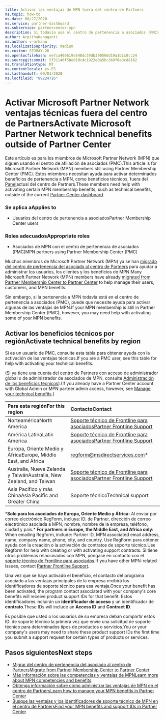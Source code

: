 ```yaml
---
title: Activar las ventajas de MPN fuera del centro de Partners
ms.topic: how-to
ms.date: 08/27/2020
ms.service: partner-dashboard
ms.subservice: partnercenter-mpn
description: Si todavía usa el centro de pertenencia a asociados (PMC), obtenga información sobre quién debe ponerse en contacto para ayudar a activar las ventajas del soporte técnico de MPN y proporcione los identificadores de soporte técnico.
author: ArpithaKanuganti
ms.author: v-arkanu
ms.localizationpriority: medium
ms.custom: SEOMAY.20
ms.openlocfilehash: ee7ca469619e548dc59db390566d19a1b1c8cc24
ms.sourcegitcommit: 5f31146f50e01dc4c1922e0a5bc369f0a3cd8162
ms.translationtype: MT
ms.contentlocale: es-ES
ms.lasthandoff: 09/01/2020
ms.locfileid: "89224716"
---
```

# <a name="activate-microsoft-partner-network-technical-benefits-outside-of-partner-center"></a><span data-ttu-id="dcc85-103">Activar Microsoft Partner Network ventajas técnicas fuera del centro de Partners</span><span class="sxs-lookup"><span data-stu-id="dcc85-103">Activate Microsoft Partner Network technical benefits outside of Partner Center</span></span>

<span data-ttu-id="dcc85-104">Este artículo es para los miembros de Microsoft Partner Network (MPN) que siguen usando el centro de afiliación de asociados (PMC).</span><span class="sxs-lookup"><span data-stu-id="dcc85-104">This article is for Microsoft Partner Network (MPN) members still using Partner Membership Center (PMC).</span></span> <span data-ttu-id="dcc85-105">Estos miembros necesitan ayuda para activar determinados beneficios de pertenencia a MPN, como beneficios técnicos, fuera del [Panel](https://partner.microsoft.com/dashboard)actual del centro de Partners.</span><span class="sxs-lookup"><span data-stu-id="dcc85-105">These members need help with activating certain MPN membership benefits, such as technical benefits, outside of the current [Partner Center dashboard](https://partner.microsoft.com/dashboard).</span></span>

### <a name="applies-to"></a><span data-ttu-id="dcc85-106">Se aplica a</span><span class="sxs-lookup"><span data-stu-id="dcc85-106">Applies to</span></span>

- <span data-ttu-id="dcc85-107">Usuarios del centro de pertenencia a asociados</span><span class="sxs-lookup"><span data-stu-id="dcc85-107">Partner Membership Center users</span></span>

### <a name="appropriate-roles"></a><span data-ttu-id="dcc85-108">Roles adecuados</span><span class="sxs-lookup"><span data-stu-id="dcc85-108">Appropriate roles</span></span>

- <span data-ttu-id="dcc85-109">Asociados de MPN con el centro de pertenencia de asociados (PMC)</span><span class="sxs-lookup"><span data-stu-id="dcc85-109">MPN partners using Partner Membership Center (PMC)</span></span>

<span data-ttu-id="dcc85-110">Muchos miembros de Microsoft Partner Network (MPN) ya se han [migrado del centro de pertenencia del asociado al centro de Partners](prepare-pmc-pc-migration.md) para ayudar a administrar los usuarios, los clientes y los beneficios de MPN.</span><span class="sxs-lookup"><span data-stu-id="dcc85-110">Many Microsoft Partner Network (MPN) members have already [migrated from Partner Membership Center to Partner Center](prepare-pmc-pc-migration.md) to help manage their users, customers, and MPN benefits.</span></span>

<span data-ttu-id="dcc85-111">Sin embargo, si la pertenencia a MPN todavía está en el centro de pertenencia a asociados (PMC), puede que necesite ayuda para activar algunas de las ventajas de MPN.</span><span class="sxs-lookup"><span data-stu-id="dcc85-111">If your MPN membership is still in Partner Membership Center (PMC), however, you may need help with activating some of your MPN benefits.</span></span>

## <a name="activate-technical-benefits-by-region"></a><span data-ttu-id="dcc85-112">Activar los beneficios técnicos por región</span><span class="sxs-lookup"><span data-stu-id="dcc85-112">Activate technical benefits by region</span></span>

<span data-ttu-id="dcc85-113">Si es un usuario de PMC, consulte esta tabla para obtener ayuda con la activación de las ventajas técnicas.</span><span class="sxs-lookup"><span data-stu-id="dcc85-113">If you are a PMC user, see this table for help with activating your technical benefits.</span></span>

<span data-ttu-id="dcc85-114">(Si ya tiene una cuenta del centro de Partners con acceso de administrador global o de administrador de asociados de MPN, consulte [Administración de los beneficios técnicos](manage-your-partner-network-benefits.md#manage-technical-benefits)).</span><span class="sxs-lookup"><span data-stu-id="dcc85-114">(If you already have a Partner Center account with Global Admin or MPN partner admin access, however, see [Manage your technical benefits](manage-your-partner-network-benefits.md#manage-technical-benefits).)</span></span>

|<span data-ttu-id="dcc85-115">Para esta región</span><span class="sxs-lookup"><span data-stu-id="dcc85-115">For this region</span></span>  | <span data-ttu-id="dcc85-116">Contacto</span><span class="sxs-lookup"><span data-stu-id="dcc85-116">Contact</span></span> |
|:--------|:------------|
|<span data-ttu-id="dcc85-117">Norteamérica</span><span class="sxs-lookup"><span data-stu-id="dcc85-117">North America</span></span>  | [<span data-ttu-id="dcc85-118">Soporte técnico de Frontline para asociados</span><span class="sxs-lookup"><span data-stu-id="dcc85-118">Partner Frontline Support</span></span>](https://partner.microsoft.com/support?issueid=300-0042)  |
|<span data-ttu-id="dcc85-119">América Latina</span><span class="sxs-lookup"><span data-stu-id="dcc85-119">Latin America</span></span>  | [<span data-ttu-id="dcc85-120">Soporte técnico de Frontline para asociados</span><span class="sxs-lookup"><span data-stu-id="dcc85-120">Partner Frontline Support</span></span>](https://partner.microsoft.com/support?issueid=300-0042)  |
|<span data-ttu-id="dcc85-121">Europa, Oriente Medio y África</span><span class="sxs-lookup"><span data-stu-id="dcc85-121">Europe, Middle East, and Africa</span></span>  | [regform@msdirectservices.com](mailto:regform@msdirectservices.com)*  |
|<span data-ttu-id="dcc85-122">Australia, Nueva Zelanda y Taiwán</span><span class="sxs-lookup"><span data-stu-id="dcc85-122">Australia, New Zealand, and Taiwan</span></span>  | [<span data-ttu-id="dcc85-123">Soporte técnico de Frontline para asociados</span><span class="sxs-lookup"><span data-stu-id="dcc85-123">Partner Frontline Support</span></span>](https://partner.microsoft.com/support?issueid=300-0042)  |
|<span data-ttu-id="dcc85-124">Asia Pacífico y más China</span><span class="sxs-lookup"><span data-stu-id="dcc85-124">Asia Pacific and Greater China</span></span>  | <span data-ttu-id="dcc85-125">Soporte técnico</span><span class="sxs-lookup"><span data-stu-id="dcc85-125">Technical support</span></span>  |

<span data-ttu-id="dcc85-126">\***Solo para los asociados de Europa, Oriente Medio y África:** Al enviar por correo electrónico RegForm, incluya: ID. de Partner, dirección de correo electrónico asociada a MPN, nombre, nombre de la empresa, teléfono, ciudad y país.</span><span class="sxs-lookup"><span data-stu-id="dcc85-126">\* **For partners in Europe, the Middle East, and Africa only:** When emailing Regform, include: Partner ID, MPN associated email address, name, company name, phone, city, and country.</span></span> <span data-ttu-id="dcc85-127">Use RegForm para obtener ayuda con la creación o la activación de contratos de soporte técnico.</span><span class="sxs-lookup"><span data-stu-id="dcc85-127">Use Regform for help with creating or with activating support contracts.</span></span> <span data-ttu-id="dcc85-128">Si tiene otros problemas relacionados con MPN, póngase en contacto con el [soporte técnico de Frontline para asociados](https://partner.microsoft.com/support?issueid=300-0042).</span><span class="sxs-lookup"><span data-stu-id="dcc85-128">If you have other MPN-related issues, contact [Partner Frontline Support](https://partner.microsoft.com/support?issueid=300-0042).</span></span>

<span data-ttu-id="dcc85-129">Una vez que se haya activado el beneficio, el contacto del programa asociado a las ventajas principales de la empresa recibirá los identificadores de soporte técnico para esa ventaja.</span><span class="sxs-lookup"><span data-stu-id="dcc85-129">Once your benefit has been activated, the program contact associated with your company's core benefits will receive product support IDs for that benefit.</span></span> <span data-ttu-id="dcc85-130">Estos identificadores incluirán un **identificador de acceso** y un identificador de **contrato**.</span><span class="sxs-lookup"><span data-stu-id="dcc85-130">These IDs will include an **Access ID** and **Contract ID**.</span></span> 

<span data-ttu-id="dcc85-131">Es posible que usted o los usuarios de su empresa deban compartir estos ID. de soporte técnico la primera vez que envíe una solicitud de soporte técnico para determinados tipos de productos o servicios.</span><span class="sxs-lookup"><span data-stu-id="dcc85-131">You or your company's users may need to share these product support IDs the first time you submit a support request for certain types of products or services.</span></span>

## <a name="next-steps"></a><span data-ttu-id="dcc85-132">Pasos siguientes</span><span class="sxs-lookup"><span data-stu-id="dcc85-132">Next steps</span></span>

- [<span data-ttu-id="dcc85-133">Migrar del centro de pertenencia del asociado al centro de Partners</span><span class="sxs-lookup"><span data-stu-id="dcc85-133">Migrate from Partner Membership Center to Partner Center</span></span>](prepare-pmc-pc-migration.md)
- [<span data-ttu-id="dcc85-134">Más información sobre las competencias y ventajas de MPN</span><span class="sxs-lookup"><span data-stu-id="dcc85-134">Learn more about MPN competencies and benefits</span></span>](learn-about-competencies.md)
- [<span data-ttu-id="dcc85-135">Obtenga información sobre cómo administrar las ventajas de MPN en el centro de Partners</span><span class="sxs-lookup"><span data-stu-id="dcc85-135">Learn how to manage your MPN benefits in Partner Center</span></span>](manage-your-partner-network-benefits.md)
- [<span data-ttu-id="dcc85-136">Busque las ventajas y los identificadores de soporte técnico de MPN en el centro de Partners</span><span class="sxs-lookup"><span data-stu-id="dcc85-136">Find your MPN benefits and support IDs in Partner Center</span></span>](mpn-find-benefits.md)
